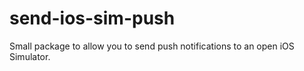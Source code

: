 # send-ios-sim-push
Small package to allow you to send push notifications to an open iOS Simulator.

